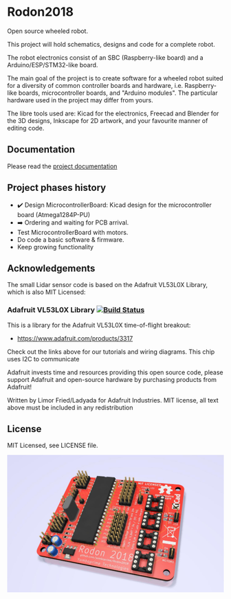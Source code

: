 # Rodon2018
Open source wheeled robot.

This project will hold schematics, designs and code for a complete robot.

The robot electronics consist of an SBC (Raspberry-like board) and a Arduino/ESP/STM32-like board.

The main goal of the project is to create software for a wheeled robot suited for a diversity of common controller boards and hardware, i.e. Raspberry-like boards, microcontroller boards, and "Arduino modules". The particular hardware used in the project may differ from yours.

The libre tools used are: Kicad for the electronics, Freecad and Blender for the 3D designs, Inkscape for 2D artwork, and your favourite manner of editing code.

## Documentation

Please read the [project documentation](doc/1_DocumentationMain.md)

## Project phases history

- ✔️ Design MicrocontrollerBoard: Kicad design for the microcontroller board (Atmega1284P-PU)
- ➡️ Ordering and waiting for PCB arrival.
- Test MicrocontrollerBoard with motors.
- Do code a basic software & firmware.
- Keep growing functionality

## Acknowledgements

The small Lidar sensor code is based on the Adafruit VL53L0X Library, which is also MIT Licensed:

### Adafruit VL53L0X Library [![Build Status](https://travis-ci.org/adafruit/Adafruit_VL53L0X.svg?branch=master)](https://travis-ci.org/adafruit/Adafruit_VL53L0X)

This is a library for the Adafruit VL53L0X time-of-flight breakout:
  * https://www.adafruit.com/products/3317
 
Check out the links above for our tutorials and wiring diagrams. This chip uses I2C to communicate

Adafruit invests time and resources providing this open source code, please support Adafruit and open-source hardware by purchasing products from Adafruit!

Written by Limor Fried/Ladyada for Adafruit Industries.
MIT license, all text above must be included in any redistribution

## License

MIT Licensed, see LICENSE file.

![MicrocontrollerBoard](./MicrocontrollerBoard/Screenshot.jpeg)
